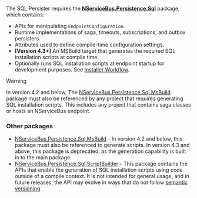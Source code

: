 The SQL Persister requires the [**NServiceBus.Persistence.Sql**](https://www.nuget.org/packages/NServiceBus.Persistence.Sql) package, which contains:

 * APIs for manipulating `EndpointConfiguration`.
 * Runtime implementations of saga, timeouts, subscriptions, and outbox persisters.
 * Attributes used to define compile-time configuration settings.
 * **[Version 4.3+]** An MSBuild target that generates the required SQL installation scripts at compile time.
 * Optionally runs SQL installation scripts at endpoint startup for development purposes. See [Installer Workflow](installer-workflow.md).

> [!WARNING]
> In version 4.2 and below, The [NServiceBus.Persistence.Sql.MsBuild](https://www.nuget.org/packages/NServiceBus.Persistence.Sql.MsBuild) package must also be referenced by any project that requires generating SQL installation scripts. This includes any project that contains saga classes or hosts an NServiceBus endpoint.

### Other packages

* [NServiceBus.Persistence.Sql.MsBuild](https://www.nuget.org/packages/NServiceBus.Persistence.Sql.MsBuild) - In version 4.2 and below, this package must also be referenced to generate scripts. In version 4.3 and above, this package is deprecated, as the generation capability is built in to the main package.
* [NServiceBus.Persistence.Sql.ScriptBuilder](https://www.nuget.org/packages/NServiceBus.Persistence.Sql.ScriptBuilder) - This package contains the APIs that enable the generation of SQL installation scripts using code outside of a compile context. It is not intended for general usage, and in future releases, the API may evolve in ways that do not follow [semantic versioning](/nservicebus/upgrades/release-policy.md#semantic-versioning).
